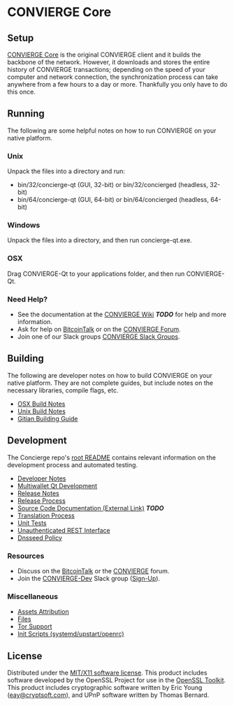 CONVIERGE Core
=====================

Setup
---------------------
[CONVIERGE Core](http://concierge.org/wallet) is the original CONVIERGE client and it builds the backbone of the network. However, it downloads and stores the entire history of CONVIERGE transactions; depending on the speed of your computer and network connection, the synchronization process can take anywhere from a few hours to a day or more. Thankfully you only have to do this once.

Running
---------------------
The following are some helpful notes on how to run CONVIERGE on your native platform.

### Unix

Unpack the files into a directory and run:

- bin/32/concierge-qt (GUI, 32-bit) or bin/32/concierged (headless, 32-bit)
- bin/64/concierge-qt (GUI, 64-bit) or bin/64/concierged (headless, 64-bit)

### Windows

Unpack the files into a directory, and then run concierge-qt.exe.

### OSX

Drag CONVIERGE-Qt to your applications folder, and then run CONVIERGE-Qt.

### Need Help?

* See the documentation at the [CONVIERGE Wiki](https://en.bitcoin.it/wiki/Main_Page) ***TODO***
for help and more information.
* Ask for help on [BitcoinTalk](https://bitcointalk.org/index.php?topic=1262920.0) or on the [CONVIERGE Forum](http://forum.concierge.org/).
* Join one of our Slack groups [CONVIERGE Slack Groups](https://concierge.org/slack-logins/).

Building
---------------------
The following are developer notes on how to build CONVIERGE on your native platform. They are not complete guides, but include notes on the necessary libraries, compile flags, etc.

- [OSX Build Notes](build-osx.md)
- [Unix Build Notes](build-unix.md)
- [Gitian Building Guide](gitian-building.md)

Development
---------------------
The Concierge repo's [root README](https://github.com/CONVIERGE-Project/CONVIERGE/blob/master/README.md) contains relevant information on the development process and automated testing.

- [Developer Notes](developer-notes.md)
- [Multiwallet Qt Development](multiwallet-qt.md)
- [Release Notes](release-notes.md)
- [Release Process](release-process.md)
- [Source Code Documentation (External Link)](https://dev.visucore.com/bitcoin/doxygen/) ***TODO***
- [Translation Process](translation_process.md)
- [Unit Tests](unit-tests.md)
- [Unauthenticated REST Interface](REST-interface.md)
- [Dnsseed Policy](dnsseed-policy.md)

### Resources

* Discuss on the [BitcoinTalk](https://bitcointalk.org/index.php?topic=1262920.0) or the [CONVIERGE](http://forum.concierge.org/) forum.
* Join the [CONVIERGE-Dev](https://concierge-dev.slack.com/) Slack group ([Sign-Up](https://concierge-dev.herokuapp.com/)).

### Miscellaneous
- [Assets Attribution](assets-attribution.md)
- [Files](files.md)
- [Tor Support](tor.md)
- [Init Scripts (systemd/upstart/openrc)](init.md)

License
---------------------
Distributed under the [MIT/X11 software license](http://www.opensource.org/licenses/mit-license.php).
This product includes software developed by the OpenSSL Project for use in the [OpenSSL Toolkit](https://www.openssl.org/). This product includes
cryptographic software written by Eric Young ([eay@cryptsoft.com](mailto:eay@cryptsoft.com)), and UPnP software written by Thomas Bernard.
